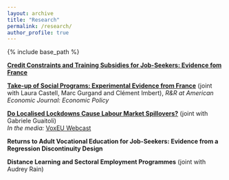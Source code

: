 ```yaml
---
layout: archive
title: "Research"
permalink: /research/
author_profile: true
---
```


{% include base_path %}

**[Credit Constraints and Training Subsidies for Job-Seekers: Evidence fom France](/files/Tochev_2023_Credit_Constraints_Training.pdf)**

**[Take-up of Social Programs: Experimental Evidence from France](/files/20221216_CGIT.pdf)** (joint with Laura Castell, Marc Gurgand and Clément Imbert), *R&R at American Economic Journal: Economic Policy*

**[Do Localised Lockdowns Cause Labour Market Spillovers?](/files/guaitoli_tochev_2022.pdf)** (joint with Gabriele Guaitoli)  <br>
*In the media:* [VoxEU Webcast](https://cepr.org/voxeu/vox-webcasts/external-effects-local-lockdowns-evidence-us)

**Returns to Adult Vocational Education for Job-Seekers: Evidence from a Regression Discontinuity Design**

**Distance Learning and Sectoral Employment Programmes** (joint with Audrey Rain)
